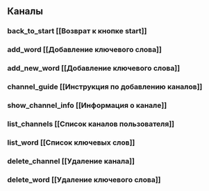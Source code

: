 
## Каналы
### back_to_start [[Возврат к кнопке start]]
### add_word [[Добавление ключевого слова]]
### add_new_word [[Добавление ключевого слова]]
### сhannel_guide [[Инструкция по добавлению каналов]]
### show_channel_info [[Информация о канале]]
### list_channels [[Список каналов пользователя]]
### list_word [[Список ключевых слов]]
### delete_channel [[Удаление канала]]
### delete_word [[Удаление ключевого слова]]